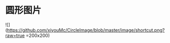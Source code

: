# 圆形图片

![](https://github.com/xiyouMc/CircleImage/blob/master/image/shortcut.png?raw=true =200x200)